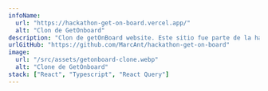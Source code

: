 ```yaml
---
infoName:
  url: "https://hackathon-get-on-board.vercel.app/"
  alt: "Clon de GetOnboard"
description: "Clon de getOnBoard website. Este sitio fue parte de la hackathon de Gentleman Programming siendo ganador del mismo en primer lugar"
urlGitHub: "https://github.com/MarcAnt/hackathon-get-on-board"
image:
  url: "/src/assets/getonboard-clone.webp"
  alt: "Clone de GetOnboard"
stack: ["React", "Typescript", "React Query"]
---
```

